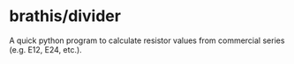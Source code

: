 # brathis/divider
A quick python program to calculate resistor values from commercial series (e.g. E12, E24, etc.).
